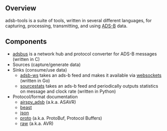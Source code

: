 ## Overview

adsb-tools is a suite of tools, written in several different languages, for capturing, processing, transmitting, and using [ADS-B](https://en.wikipedia.org/wiki/Automatic_dependent_surveillance_%E2%80%93_broadcast) data.


## Components

* [adsbus](adsbus/) is a network hub and protocol converter for ADS-B messages (written in C)
* Sources (capture/generate data)
* Sinks (consume/use data)
	* [adsb-ws](sinks/adsb-ws/) takes an ads-b feed and makes it available via [websockets](https://en.wikipedia.org/wiki/WebSocket) (written in Go)
	* [sourcestats](sinks/sourcestats/) takes an ads-b feed and periodically outputs statistics on message and clock rate (written in Python)
* Protocol/format documentation
	* [airspy_adsb](protocols/airspy_adsb.md) (a.k.a. ASAVR)
	* [beast](protocols/beast.md)
	* [json](protocols/json.md)
	* [proto](protocols/proto.md) (a.k.a. ProtoBuf, Protocol Buffers)
	* [raw](protocols/raw.md) (a.k.a. AVR)
